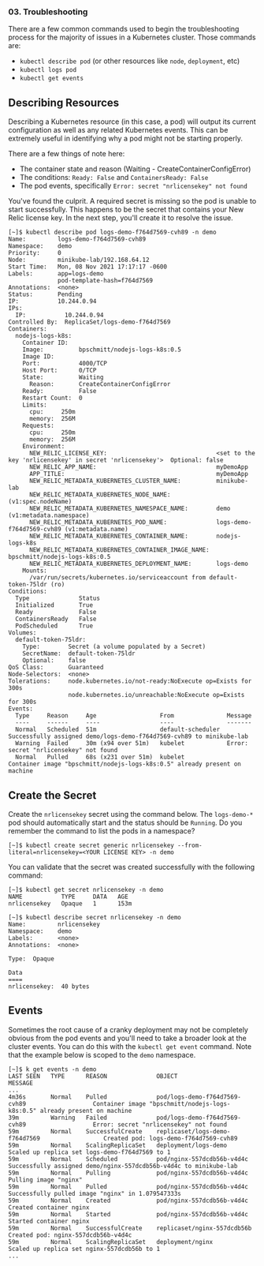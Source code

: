 ### 03. Troubleshooting

There are a few common commands used to begin the troubleshooting process for the majority of issues in a Kubernetes cluster.  Those commands are:

* `kubectl describe pod` (or other resources like `node`, `deployment`, etc)
* `kubectl logs pod`
* `kubectl get events`

## Describing Resources

Describing a Kubernetes resource (in this case, a pod) will output its current configuration as well as any related Kubernetes events.  This can be extremely useful in identifying why a pod might not be starting properly.

There are a few things of note here:

* The container state and reason (Waiting - CreateContainerConfigError)
* The conditions: `Ready: False` and `ContainersReady: False`
* The pod events, specifically `Error: secret "nrlicensekey" not found`

You've found the culprit.  A required secret is missing so the pod is unable to start successfully.  This happens to be the secret that contains your New Relic license key.  In the next step, you'll create it to resolve the issue.

```
[~]$ kubectl describe pod logs-demo-f764d7569-cvh89 -n demo
Name:         logs-demo-f764d7569-cvh89
Namespace:    demo
Priority:     0
Node:         minikube-lab/192.168.64.12
Start Time:   Mon, 08 Nov 2021 17:17:17 -0600
Labels:       app=logs-demo
              pod-template-hash=f764d7569
Annotations:  <none>
Status:       Pending
IP:           10.244.0.94
IPs:
  IP:           10.244.0.94
Controlled By:  ReplicaSet/logs-demo-f764d7569
Containers:
  nodejs-logs-k8s:
    Container ID:
    Image:          bpschmitt/nodejs-logs-k8s:0.5
    Image ID:
    Port:           4000/TCP
    Host Port:      0/TCP
    State:          Waiting
      Reason:       CreateContainerConfigError
    Ready:          False
    Restart Count:  0
    Limits:
      cpu:     250m
      memory:  256M
    Requests:
      cpu:     250m
      memory:  256M
    Environment:
      NEW_RELIC_LICENSE_KEY:                               <set to the key 'nrlicensekey' in secret 'nrlicensekey'>  Optional: false
      NEW_RELIC_APP_NAME:                                  myDemoApp
      APP_TITLE:                                           myDemoApp
      NEW_RELIC_METADATA_KUBERNETES_CLUSTER_NAME:          minikube-lab
      NEW_RELIC_METADATA_KUBERNETES_NODE_NAME:              (v1:spec.nodeName)
      NEW_RELIC_METADATA_KUBERNETES_NAMESPACE_NAME:        demo (v1:metadata.namespace)
      NEW_RELIC_METADATA_KUBERNETES_POD_NAME:              logs-demo-f764d7569-cvh89 (v1:metadata.name)
      NEW_RELIC_METADATA_KUBERNETES_CONTAINER_NAME:        nodejs-logs-k8s
      NEW_RELIC_METADATA_KUBERNETES_CONTAINER_IMAGE_NAME:  bpschmitt/nodejs-logs-k8s:0.5
      NEW_RELIC_METADATA_KUBERNETES_DEPLOYMENT_NAME:       logs-demo
    Mounts:
      /var/run/secrets/kubernetes.io/serviceaccount from default-token-75ldr (ro)
Conditions:
  Type              Status
  Initialized       True
  Ready             False
  ContainersReady   False
  PodScheduled      True
Volumes:
  default-token-75ldr:
    Type:        Secret (a volume populated by a Secret)
    SecretName:  default-token-75ldr
    Optional:    false
QoS Class:       Guaranteed
Node-Selectors:  <none>
Tolerations:     node.kubernetes.io/not-ready:NoExecute op=Exists for 300s
                 node.kubernetes.io/unreachable:NoExecute op=Exists for 300s
Events:
  Type     Reason     Age                  From               Message
  ----     ------     ----                 ----               -------
  Normal   Scheduled  51m                  default-scheduler  Successfully assigned demo/logs-demo-f764d7569-cvh89 to minikube-lab
  Warning  Failed     30m (x94 over 51m)   kubelet            Error: secret "nrlicensekey" not found
  Normal   Pulled     68s (x231 over 51m)  kubelet            Container image "bpschmitt/nodejs-logs-k8s:0.5" already present on machine
```

## Create the Secret

Create the `nrlicensekey` secret using the command below.  The `logs-demo-*` pod should automatically start and the status should be `Running`.  Do you remember the command to list the pods in a namespace?

```
[~]$ kubectl create secret generic nrlicensekey --from-literal=nrlicensekey=<YOUR LICENSE KEY> -n demo
```

You can validate that the secret was created successfully with the following command:
```
[~]$ kubectl get secret nrlicensekey -n demo
NAME           TYPE     DATA   AGE
nrlicensekey   Opaque   1      153m

[~]$ kubectl describe secret nrlicensekey -n demo
Name:         nrlicensekey
Namespace:    demo
Labels:       <none>
Annotations:  <none>

Type:  Opaque

Data
====
nrlicensekey:  40 bytes
```

## Events

Sometimes the root cause of a cranky deployment may not be completely obvious from the pod events and you'll need to take a broader look at the cluster events.  You can do this with the `kubectl get event` command.  Note that the example below is scoped to the `demo` namespace.
```
[~]$ k get events -n demo
LAST SEEN   TYPE      REASON              OBJECT                                          MESSAGE
...
4m36s       Normal    Pulled              pod/logs-demo-f764d7569-cvh89                   Container image "bpschmitt/nodejs-logs-k8s:0.5" already present on machine
39m         Warning   Failed              pod/logs-demo-f764d7569-cvh89                   Error: secret "nrlicensekey" not found
59m         Normal    SuccessfulCreate    replicaset/logs-demo-f764d7569                  Created pod: logs-demo-f764d7569-cvh89
59m         Normal    ScalingReplicaSet   deployment/logs-demo                            Scaled up replica set logs-demo-f764d7569 to 1
59m         Normal    Scheduled           pod/nginx-557dcdb56b-v4d4c                      Successfully assigned demo/nginx-557dcdb56b-v4d4c to minikube-lab
59m         Normal    Pulling             pod/nginx-557dcdb56b-v4d4c                      Pulling image "nginx"
59m         Normal    Pulled              pod/nginx-557dcdb56b-v4d4c                      Successfully pulled image "nginx" in 1.079547333s
59m         Normal    Created             pod/nginx-557dcdb56b-v4d4c                      Created container nginx
59m         Normal    Started             pod/nginx-557dcdb56b-v4d4c                      Started container nginx
59m         Normal    SuccessfulCreate    replicaset/nginx-557dcdb56b                     Created pod: nginx-557dcdb56b-v4d4c
59m         Normal    ScalingReplicaSet   deployment/nginx                                Scaled up replica set nginx-557dcdb56b to 1
...
```

